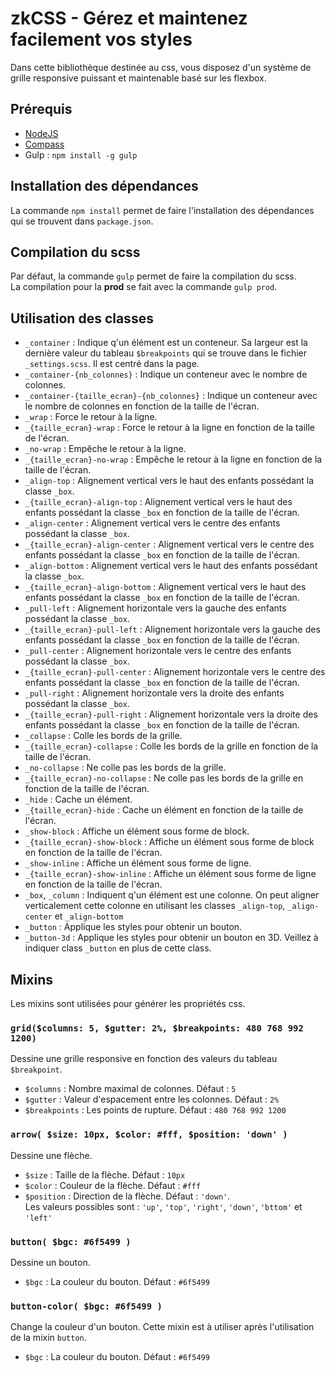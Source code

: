 # zkCSS - Gérez et maintenez facilement vos styles

<p>
    Dans cette bibliothèque destinée au css, vous disposez d'un système de grille responsive puissant et maintenable basé sur les flexbox. <br>
</p>

<h2>Prérequis</h2>
<ul>
    <li><a href='https://nodejs.org'>NodeJS</a></li>
    <li><a href='http://compass-style.org/install/'>Compass</a></li>
    <li>Gulp : <code>npm install -g gulp</code></li>
</ul>

<h2>Installation des dépendances</h2>
<p>
    La commande <code>npm install</code> permet de faire l'installation des dépendances qui se trouvent dans <code>package.json</code>.
</p>

<h2>Compilation du scss</h2>
<p>
    Par défaut, la commande <code>gulp</code> permet de faire la compilation du scss. <br>
    La compilation pour la <strong>prod</strong> se fait avec la commande <code>gulp prod</code>.
</p>

<h2>Utilisation des classes</h2>
<ul>
    <li>
        <code>_container</code> : Indique q'un élément est un conteneur. Sa largeur est la dernière valeur du tableau <code>$breakpoints</code> qui se trouve dans le fichier <code>_settings.scss</code>.
        Il est centré dans la page.
    </li>
    <li><code>_container-{nb_colonnes}</code> : Indique un conteneur avec le nombre de colonnes.</li>
    <li><code>_container-{taille_ecran}-{nb_colonnes}</code> : Indique un conteneur avec le nombre de colonnes en fonction de la taille de l'écran.</li>
    <li><code>_wrap</code> : Force le retour à la ligne.</li>
    <li><code>_{taille_ecran}-wrap</code> : Force le retour à la ligne en fonction de la taille de l'écran.</li>
    <li><code>_no-wrap</code> : Empêche le retour à la ligne.</li>
    <li><code>_{taille_ecran}-no-wrap</code> : Empêche le retour à la ligne en fonction de la taille de l'écran.</li>
    <li><code>_align-top</code> : Alignement vertical vers le haut des enfants possédant la classe <code>_box</code>.</li>
    <li><code>_{taille_ecran}-align-top</code> : Alignement vertical vers le haut des enfants possédant la classe <code>_box</code> en fonction de la taille de l'écran.</li>
    <li><code>_align-center</code> : Alignement vertical vers le centre des enfants possédant la classe <code>_box</code>.</li>
    <li><code>_{taille_ecran}-align-center</code> : Alignement vertical vers le centre des enfants possédant la classe <code>_box</code> en fonction de la taille de l'écran.</li>
    <li><code>_align-bottom</code> : Alignement vertical vers le haut des enfants possédant la classe <code>_box</code>.</li>
    <li><code>_{taille_ecran}-align-bottom</code> : Alignement vertical vers le haut des enfants possédant la classe <code>_box</code> en fonction de la taille de l'écran.</li>
    <li><code>_pull-left</code> : Alignement horizontale vers la gauche des enfants possédant la classe <code>_box</code>.</li>
    <li><code>_{taille_ecran}-pull-left</code> : Alignement horizontale vers la gauche des enfants possédant la classe <code>_box</code> en fonction de la taille de l'écran.</li>
    <li><code>_pull-center</code> : Alignement horizontale vers le centre des enfants possédant la classe <code>_box</code>.</li>
    <li><code>_{taille_ecran}-pull-center</code> : Alignement horizontale vers le centre des enfants possédant la classe <code>_box</code> en fonction de la taille de l'écran.</li>
    <li><code>_pull-right</code> : Alignement horizontale vers la droite des enfants possédant la classe <code>_box</code>.</li>
    <li><code>_{taille_ecran}-pull-right</code> : Alignement horizontale vers la droite des enfants possédant la classe <code>_box</code> en fonction de la taille de l'écran.</li>
    <li><code>_collapse</code> : Colle les bords de la grille.</li>
    <li><code>_{taille_ecran}-collapse</code> : Colle les bords de la grille en fonction de la taille de l'écran.</li>
    <li><code>_no-collapse</code> : Ne colle pas les bords de la grille.</li>
    <li><code>_{taille_ecran}-no-collapse</code> : Ne colle pas les bords de la grille en fonction de la taille de l'écran.</li>
    <li><code>_hide</code> : Cache un élément.</li>
    <li><code>_{taille_ecran}-hide</code> : Cache un élément en fonction de la taille de l'écran.</li>
    <li><code>_show-block</code> : Affiche un élément sous forme de block.</li>
    <li><code>_{taille_ecran}-show-block</code> : Affiche un élément sous forme de block en fonction de la taille de l'écran.</li>
    <li><code>_show-inline</code> : Affiche un élément sous forme de ligne.</li>
    <li><code>_{taille_ecran}-show-inline</code> : Affiche un élément sous forme de ligne en fonction de la taille de l'écran.</li>
    <li>
        <code>_box</code>, <code>_column</code> : Indiquent q'un élément est une colonne.
         On peut aligner verticalement cette colonne en utilisant les classes <code>_align-top</code>, <code>_align-center</code> et <code>_align-bottom</code> 
    </li>
    <li>
        <code>_button</code> : Applique les styles pour obtenir un bouton.
    </li>
    <li>
        <code>_button-3d</code> : Applique les styles pour obtenir un bouton en 3D. Veillez à indiquer class <code>_button</code> en plus de cette class.
    </li>
</ul>

<h2>Mixins</h2>
<p>
    Les mixins sont utilisées pour générer les propriétés css.
</p>
<h3><code>grid($columns: 5, $gutter: 2%, $breakpoints: 480 768 992 1200)</code></h3>
<p>
    Dessine une grille responsive en fonction des valeurs du tableau <code>$breakpoint</code>.
</p>
<ul>
    <li><code>$columns</code> : Nombre maximal de colonnes. Défaut : <code>5</code></li>
    <li><code>$gutter</code> : Valeur d'espacement entre les colonnes. Défaut : <code>2%</code></li>
    <li><code>$breakpoints</code> : Les points de rupture. Défaut : <code>480 768 992 1200</code></li>
</ul>

<h3><code>arrow( $size: 10px, $color: #fff, $position: 'down' )</code></h3>
<p>
    Dessine une flèche.
</p>
<ul>
    <li><code>$size</code> : Taille de la flèche. Défaut : <code>10px</code></li>
    <li><code>$color</code> : Couleur de la flèche. Défaut : <code>#fff</code></li>
    <li>
        <code>$position</code> : Direction de la flèche. Défaut : <code>'down'</code>. <br>
        Les valeurs possibles sont :
        <code>'up'</code>, <code>'top'</code>, <code>'right'</code>, <code>'down'</code>, <code>'bttom'</code> et <code>'left'</code>
    </li>
</ul>

<h3><code>button( $bgc: #6f5499 )</code></h3>
<p>
    Dessine un bouton.
</p>
<ul>
    <li><code>$bgc</code> : La couleur du bouton. Défaut : <code>#6f5499</code></li>
</ul>

<h3><code>button-color( $bgc: #6f5499 )</code></h3>
<p>
    Change la couleur d'un bouton. Cette mixin est à utiliser après l'utilisation de la mixin <code>button</code>.
</p>
<ul>
    <li><code>$bgc</code> : La couleur du bouton. Défaut : <code>#6f5499</code></li>
</ul>
